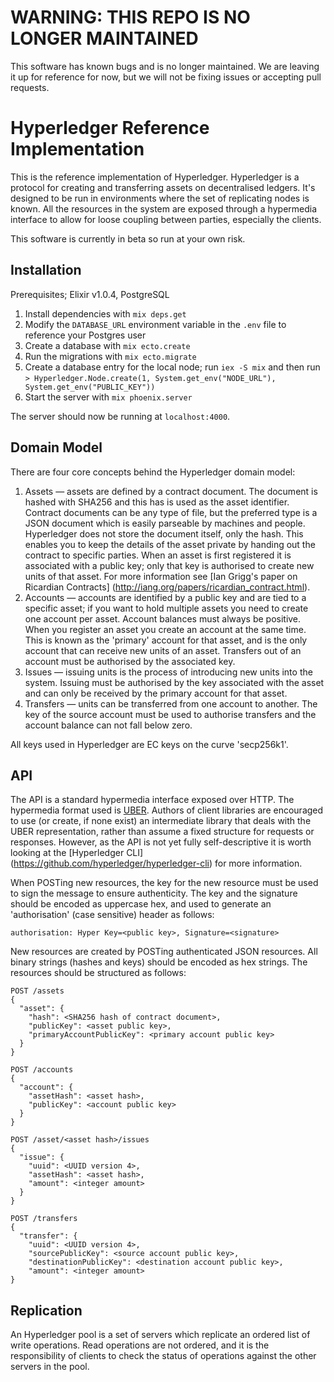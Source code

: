 # WARNING: THIS REPO IS NO LONGER MAINTAINED

This software has known bugs and is no longer maintained. We are leaving it up
for reference for now, but we will not be fixing issues or accepting pull
requests.

# Hyperledger Reference Implementation

This is the reference implementation of Hyperledger. Hyperledger is a protocol
for creating and transferring assets on decentralised ledgers. It's designed to
be run in environments where the set of replicating nodes is known. All the
resources in the system are exposed through a hypermedia interface to allow for
loose coupling between parties, especially the clients.

This software is currently in beta so run at your own risk.

## Installation

Prerequisites; Elixir v1.0.4, PostgreSQL

1. Install dependencies with `mix deps.get`
2. Modify the `DATABASE_URL` environment variable in the `.env` file to
   reference your Postgres user
3. Create a database with `mix ecto.create`
4. Run the migrations with `mix ecto.migrate`
5. Create a database entry for the local node; run `iex -S mix` and then run
   `> Hyperledger.Node.create(1, System.get_env("NODE_URL"), System.get_env("PUBLIC_KEY"))`
6. Start the server with `mix phoenix.server`

The server should now be running at `localhost:4000`.

## Domain Model

There are four core concepts behind the Hyperledger domain model:

1. Assets — assets are defined by a contract document. The document is hashed
   with SHA256 and this has is used as the asset identifier. Contract documents
   can be any type of file, but the preferred type is a JSON document which is
   easily parseable by machines and people. Hyperledger does not store the
   document itself, only the hash. This enables you to keep the details of the
   asset private by handing out the contract to specific parties. When an asset
   is first registered it is associated with a public key; only that key is
   authorised to create new units of that asset. For more information see [Ian
   Grigg's paper on Ricardian Contracts]
   (http://iang.org/papers/ricardian_contract.html).
2. Accounts — accounts are identified by a public key and are tied to a
   specific asset; if you want to hold multiple assets you need to create one
   account per asset. Account balances must always be positive. When you
   register an asset you create an account at the same time. This is known as
   the 'primary' account for that asset, and is the only account that can
   receive new units of an asset. Transfers out of an account must be
   authorised by the associated key.
3. Issues — issuing units is the process of introducing new units into the
   system. Issuing must be authorised by the key associated with the asset and
   can only be received by the primary account for that asset.
4. Transfers — units can be transferred from one account to another. The
   key of the source account must be used to authorise transfers and the
   account balance can not fall below zero.

All keys used in Hyperledger are EC keys on the curve 'secp256k1'.

## API

The API is a standard hypermedia interface exposed over HTTP. The hypermedia
format used is [UBER](http://uberhypermedia.org). Authors of client libraries
are encouraged to use (or create, if none exist) an intermediate library that
deals with the UBER representation, rather than assume a fixed structure for
requests or responses. However, as the API is not yet fully self-descriptive it
is worth looking at the [Hyperledger CLI]
(https://github.com/hyperledger/hyperledger-cli) for more information.

When POSTing new resources, the key for the new resource must be used to sign
the message to ensure authenticity. The key and the signature should be encoded
as uppercase hex, and used to generate an 'authorisation' (case sensitive)
header as follows:

    authorisation: Hyper Key=<public key>, Signature=<signature>

New resources are created by POSTing authenticated JSON resources. All binary
strings (hashes and keys) should be encoded as hex strings. The resources
should be structured as follows:

    POST /assets
    {
      "asset": {
        "hash": <SHA256 hash of contract document>,
        "publicKey": <asset public key>,
        "primaryAccountPublicKey": <primary account public key>
      }  
    }
    
    POST /accounts
    {
      "account": {
        "assetHash": <asset hash>,
        "publicKey": <account public key>
      }
    }
    
    POST /asset/<asset hash>/issues
    {
      "issue": {
        "uuid": <UUID version 4>,
        "assetHash": <asset hash>,
        "amount": <integer amount>
      }
    }
    
    POST /transfers
    {
      "transfer": {
        "uuid": <UUID version 4>,
        "sourcePublicKey": <source account public key>,
        "destinationPublicKey": <destination account public key>,
        "amount": <integer amount>
    }

## Replication

An Hyperledger pool is a set of servers which replicate an ordered list of
write operations. Read operations are not ordered, and it is the responsibility
of clients to check the status of operations against the other servers in the
pool.
